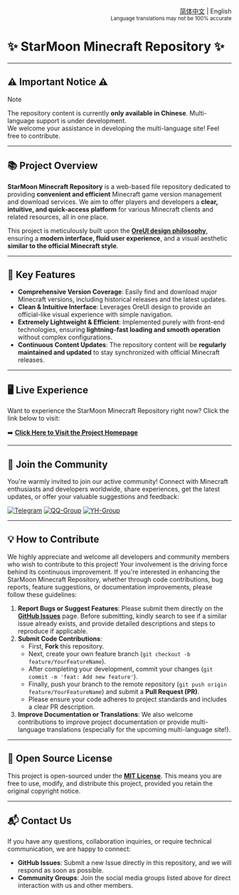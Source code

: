 <div align="right">

<a href="/README.md">简体中文</a> | English<br><sup>Language translations may not be 100% accurate</sup>

</div>

# ✨ StarMoon Minecraft Repository ✨

---

## ⚠️ Important Notice ⚠️

> [!NOTE]  
> The repository content is currently **only available in Chinese**. Multi-language support is under development.  
> We welcome your assistance in developing the multi-language site! Feel free to contribute.

---

## 📚 Project Overview

**StarMoon Minecraft Repository** is a web-based file repository dedicated to providing **convenient and efficient** Minecraft game version management and download services. We aim to offer players and developers a **clear, intuitive, and quick-access platform** for various Minecraft clients and related resources, all in one place.

This project is meticulously built upon the **[OreUI design philosophy](https://github.com/Spectrollay/OreUI)**, ensuring a **modern interface, fluid user experience**, and a visual aesthetic **similar to the official Minecraft style**.

---

## 🚀 Key Features

* **Comprehensive Version Coverage**: Easily find and download major Minecraft versions, including historical releases and the latest updates.
* **Clean & Intuitive Interface**: Leverages OreUI design to provide an official-like visual experience with simple navigation.
* **Extremely Lightweight & Efficient**: Implemented purely with front-end technologies, ensuring **lightning-fast loading and smooth operation** without complex configurations.
* **Continuous Content Updates**: The repository content will be **regularly maintained and updated** to stay synchronized with official Minecraft releases.

---

## 🖥️ Live Experience

Want to experience the StarMoon Minecraft Repository right now? Click the link below to visit:

➡️ **[Click Here to Visit the Project Homepage](https://spectrollay.github.io/minecraft_repository/)**

---

## 🤝 Join the Community

You're warmly invited to join our active community! Connect with Minecraft enthusiasts and developers worldwide, share experiences, get the latest updates, or offer your valuable suggestions and feedback:

[![Telegram](https://img.shields.io/badge/Telegram-Group-blue?style=for-the-badge)](https://t.me/Spectrollay_MCW)
[![QQ-Group](https://img.shields.io/badge/QQ-Group-blue?style=for-the-badge&logo=tencent-qq)](https://qm.qq.com/q/AqLmKLH9mM)
[![YH-Group](https://img.shields.io/badge/Yunhu-Group-blue?style=for-the-badge)](https://yhfx.jwznb.com/share?key=VyTE7W7sLwRl&ts=1684642802)

---

## 💡 How to Contribute

We highly appreciate and welcome all developers and community members who wish to contribute to this project! Your involvement is the driving force behind its continuous improvement. If you're interested in enhancing the StarMoon Minecraft Repository, whether through code contributions, bug reports, feature suggestions, or documentation improvements, please follow these guidelines:

1. **Report Bugs or Suggest Features**: Please submit them directly on the [**GitHub Issues**](https://github.com/Spectrollay/minecraft_repository/issues) page. Before submitting, kindly search to see if a similar issue already exists, and provide detailed descriptions and steps to reproduce if applicable.
2. **Submit Code Contributions**:
    * First, **Fork** this repository.
    * Next, create your own feature branch (`git checkout -b feature/YourFeatureName`).
    * After completing your development, commit your changes (`git commit -m 'feat: Add new feature'`).
    * Finally, push your branch to the remote repository (`git push origin feature/YourFeatureName`) and submit a **Pull Request (PR)**.
    * Please ensure your code adheres to project standards and includes a clear PR description.
3. **Improve Documentation or Translations**: We also welcome contributions to improve project documentation or provide multi-language translations (especially for the upcoming multi-language site!).

---

## 📜 Open Source License

This project is open-sourced under the **[MIT License](LICENSE)**. This means you are free to use, modify, and distribute this project, provided you retain the original copyright notice.

---

## 📬 Contact Us

If you have any questions, collaboration inquiries, or require technical communication, we are happy to connect:

* **GitHub Issues**: Submit a new Issue directly in this repository, and we will respond as soon as possible.
* **Community Groups**: Join the social media groups listed above for direct interaction with us and other members.